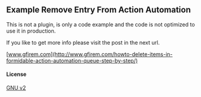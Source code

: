 ## Example Remove Entry From Action Automation 
This is not a plugin, is only a code example and the code is not optimized to use it in production.

If you like to get more info please visit the post in the next url.

[www.gfirem.com](http://www.gfirem.com/howto-delete-items-in-formidable-action-automation-queue-step-by-step/)

#### License  
[GNU v2](license.txt)
